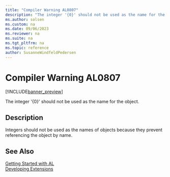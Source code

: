 ```yaml
---
title: "Compiler Warning AL0807"
description: "The integer '{0}' should not be used as the name for the object."
ms.author: solsen
ms.custom: na
ms.date: 09/06/2023
ms.reviewer: na
ms.suite: na
ms.tgt_pltfrm: na
ms.topic: reference
author: SusanneWindfeldPedersen
---
```

[//]: # (START>DO_NOT_EDIT)
[//]: # (IMPORTANT:Do not edit any of the content between here and the END>DO_NOT_EDIT.)
[//]: # (Any modifications should be made in the .xml files in the ModernDev repo.)
# Compiler Warning AL0807

[!INCLUDE[banner_preview](../includes/banner_preview.md)]

The integer '{0}' should not be used as the name for the object.


## Description
Integers should not be used as the names of objects because they prevent referencing the object by name.  

[//]: # (IMPORTANT: END>DO_NOT_EDIT)
## See Also  
[Getting Started with AL](../devenv-get-started.md)  
[Developing Extensions](../devenv-dev-overview.md)  